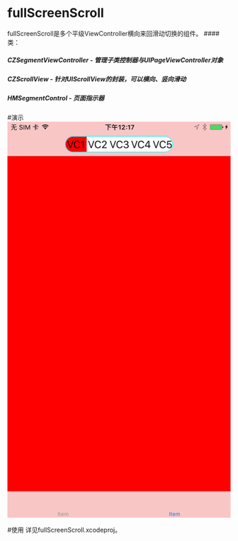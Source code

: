 # fullScreenScroll
fullScreenScroll是多个平级ViewController横向来回滑动切换的组件。
####类：
##### CZSegmentViewController - 管理子类控制器与UIPageViewController对象
##### CZScrollView - 针对UIScrollView的封装，可以横向、竖向滑动
##### HMSegmentControl - 页面指示器
#演示
![image](https://raw.githubusercontent.com/muchangqing/fullScreenScroll/master/screenshots/Screen%20Shot%202017-02-14%20at%20下午12.17.11.png)

#使用
详见fullScreenScroll.xcodeproj。
